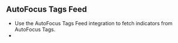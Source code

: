 ## AutoFocus Tags Feed
- Use the AutoFocus Tags Feed integration to fetch indicators from AutoFocus Tags.
- 


